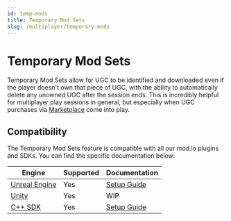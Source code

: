 ```yaml
---
id: temp-mods
title: Temporary Mod Sets
slug: /multiplayer/temporary-mods
---
```


# Temporary Mod Sets

Temporary Mod Sets allow for UGC to be identified and downloaded even if the player doesn't own that piece of UGC, with the ability to automatically delete any unowned UGC after the session ends. This is incredibly helpful for multiplayer play sessions in general, but especially when UGC purchases via [Marketplace](/monetization/marketplace) come into play.

## Compatibility 

The Temporary Mod Sets feature is compatible with all our mod.io plugins and SDKs. You can find the specific documentation below:

| Engine    | Supported | Documentation |
| -------- | ------- | ------- |
| [Unreal Engine](/unreal)   | Yes    | [Setup Guide](/unreal/temporary-mods)   |
| [Unity](/unity)   | Yes    | WIP   |
| [C++ SDK](/cppsdk)   | Yes    | [Setup Guide](/cppsdk/temporary-mods)   |
